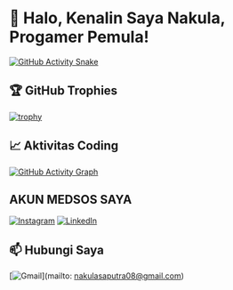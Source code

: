 # 👋 Halo, Kenalin Saya Nakula, Progamer Pemula!

[![GitHub Activity Snake](https://github.com/Nklasyfa/Nklasyfa/blob/output/github-contribution-grid-snake.svg)](https://github.com/Nklasyfa)

## 🏆 GitHub Trophies
[![trophy](https://github-profile-trophy.vercel.app/?username=Nklasyfa&row=2&column=3&margin-w=15&margin-h=15&theme=onedark)](https://github.com/Nklasyfa)

## 📈 Aktivitas Coding
[![GitHub Activity Graph](https://github-readme-activity-graph.vercel.app/graph?username=Nklasyfa&theme=github-dark&area=true&hide_border=true)](https://github.com/Nklasyfa)

## AKUN MEDSOS SAYA
[![Instagram](https://img.shields.io/badge/Instagram-@nakulasyafa_-E4405F?style=flat&logo=instagram)](https://instagram.com/nakulasyafa_)
[![LinkedIn](https://img.shields.io/badge/LinkedIn-Nklasyfa-0077B5?style=flat&logo=linkedin)](https://linkedin.com/in/nklasyfa)

## 📫 Hubungi Saya
[![Gmail](https://img.shields.io/badge/Email-nakulasaputra08%40gmail.com-D14836?style=flat&logo=gmail)](mailto: nakulasaputra08@gmail.com)

